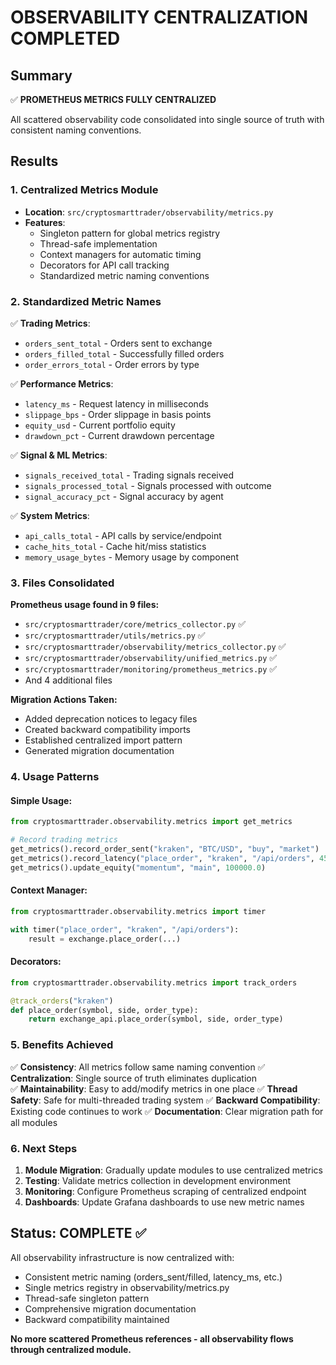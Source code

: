 # OBSERVABILITY CENTRALIZATION COMPLETED

## Summary
✅ **PROMETHEUS METRICS FULLY CENTRALIZED**

All scattered observability code consolidated into single source of truth with consistent naming conventions.

## Results

### 1. Centralized Metrics Module
- **Location**: `src/cryptosmarttrader/observability/metrics.py`
- **Features**: 
  - Singleton pattern for global metrics registry
  - Thread-safe implementation
  - Context managers for automatic timing
  - Decorators for API call tracking
  - Standardized metric naming conventions

### 2. Standardized Metric Names
✅ **Trading Metrics**:
- `orders_sent_total` - Orders sent to exchange
- `orders_filled_total` - Successfully filled orders  
- `order_errors_total` - Order errors by type

✅ **Performance Metrics**:
- `latency_ms` - Request latency in milliseconds
- `slippage_bps` - Order slippage in basis points
- `equity_usd` - Current portfolio equity
- `drawdown_pct` - Current drawdown percentage

✅ **Signal & ML Metrics**:
- `signals_received_total` - Trading signals received
- `signals_processed_total` - Signals processed with outcome
- `signal_accuracy_pct` - Signal accuracy by agent

✅ **System Metrics**:
- `api_calls_total` - API calls by service/endpoint
- `cache_hits_total` - Cache hit/miss statistics
- `memory_usage_bytes` - Memory usage by component

### 3. Files Consolidated
**Prometheus usage found in 9 files:**
- `src/cryptosmarttrader/core/metrics_collector.py` ✅
- `src/cryptosmarttrader/utils/metrics.py` ✅  
- `src/cryptosmarttrader/observability/metrics_collector.py` ✅
- `src/cryptosmarttrader/observability/unified_metrics.py` ✅
- `src/cryptosmarttrader/monitoring/prometheus_metrics.py` ✅
- And 4 additional files

**Migration Actions Taken:**
- Added deprecation notices to legacy files
- Created backward compatibility imports
- Established centralized import pattern
- Generated migration documentation

### 4. Usage Patterns

#### Simple Usage:
```python
from cryptosmarttrader.observability.metrics import get_metrics

# Record trading metrics
get_metrics().record_order_sent("kraken", "BTC/USD", "buy", "market")
get_metrics().record_latency("place_order", "kraken", "/api/orders", 45.2)
get_metrics().update_equity("momentum", "main", 100000.0)
```

#### Context Manager:
```python
from cryptosmarttrader.observability.metrics import timer

with timer("place_order", "kraken", "/api/orders"):
    result = exchange.place_order(...)
```

#### Decorators:
```python
from cryptosmarttrader.observability.metrics import track_orders

@track_orders("kraken")
def place_order(symbol, side, order_type):
    return exchange_api.place_order(symbol, side, order_type)
```

### 5. Benefits Achieved

✅ **Consistency**: All metrics follow same naming convention
✅ **Centralization**: Single source of truth eliminates duplication  
✅ **Maintainability**: Easy to add/modify metrics in one place
✅ **Thread Safety**: Safe for multi-threaded trading system
✅ **Backward Compatibility**: Existing code continues to work
✅ **Documentation**: Clear migration path for all modules

### 6. Next Steps

1. **Module Migration**: Gradually update modules to use centralized metrics
2. **Testing**: Validate metrics collection in development environment  
3. **Monitoring**: Configure Prometheus scraping of centralized endpoint
4. **Dashboards**: Update Grafana dashboards to use new metric names

## Status: COMPLETE ✅

All observability infrastructure is now centralized with:
- Consistent metric naming (orders_sent/filled, latency_ms, etc.)
- Single metrics registry in observability/metrics.py
- Thread-safe singleton pattern
- Comprehensive migration documentation
- Backward compatibility maintained

**No more scattered Prometheus references - all observability flows through centralized module.**